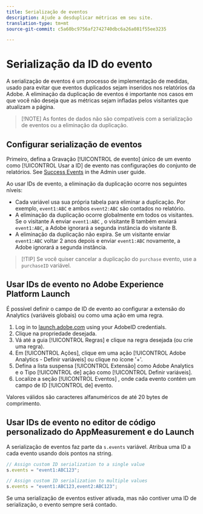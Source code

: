 ```yaml
---
title: Serialização de eventos
description: Ajude a desduplicar métricas em seu site.
translation-type: tm+mt
source-git-commit: c5a60bc9756af2742740dbc6a26a081f55ee3235

---
```



# Serialização da ID do evento

A serialização de eventos é um processo de implementação de medidas, usado para evitar que eventos duplicados sejam inseridos nos relatórios da Adobe. A eliminação da duplicação de eventos é importante nos casos em que você não deseja que as métricas sejam infladas pelos visitantes que atualizam a página.

> [!NOTE] As fontes de dados não são compatíveis com a serialização de eventos ou a eliminação da duplicação.

## Configurar serialização de eventos

Primeiro, defina a Gravação [!UICONTROL de evento] único de um evento como [!UICONTROL Usar a ID] de evento nas configurações do conjunto de relatórios. See [Success Events](../../../../admin/admin/c-success-events/success-event.md) in the Admin user guide.

Ao usar IDs de evento, a eliminação da duplicação ocorre nos seguintes níveis:

* Cada variável usa sua própria tabela para eliminar a duplicação. Por exemplo, `event1:ABC` e ambos `event2:ABC` são contados no relatório.
* A eliminação da duplicação ocorre globalmente em todos os visitantes. Se o visitante A enviar `event1:ABC` , o visitante B também enviará `event1:ABC`, a Adobe ignorará a segunda instância do visitante B.
* A eliminação da duplicação não expira. Se um visitante enviar `event1:ABC` voltar 2 anos depois e enviar `event1:ABC` novamente, a Adobe ignorará a segunda instância.

> [!TIP] Se você quiser cancelar a duplicação do `purchase` evento, use a `purchaseID` variável.

## Usar IDs de evento no Adobe Experience Platform Launch

É possível definir o campo de ID de evento ao configurar a extensão do Analytics (variáveis globais) ou como uma ação em uma regra.

1. Log in to [launch.adobe.com](https://launch.adobe.com) using your AdobeID credentials.
2. Clique na propriedade desejada.
3. Vá até a guia [!UICONTROL Regras] e clique na regra desejada (ou crie uma regra).
4. Em [!UICONTROL Ações], clique em uma ação [!UICONTROL Adobe Analytics - Definir variáveis] ou clique no ícone &#39;+&#39;.
5. Defina a lista suspensa [!UICONTROL Extensão] como Adobe Analytics e o Tipo [!UICONTROL de] ação como [!UICONTROL Definir variáveis].
6. Localize a seção [!UICONTROL Eventos] , onde cada evento contém um campo de ID [!UICONTROL de] evento.

Valores válidos são caracteres alfanuméricos de até 20 bytes de comprimento.

## Usar IDs de evento no editor de código personalizado do AppMeasurement e do Launch

A serialização de eventos faz parte da `s.events` variável. Atribua uma ID a cada evento usando dois pontos na string.

```js
// Assign custom ID serialization to a single value
s.events = "event1:ABC123";

// Assign custom ID serialization to multiple values
s.events = "event1:ABC123,event2:ABC123";
```

Se uma serialização de eventos estiver ativada, mas não contiver uma ID de serialização, o evento sempre será contado.
